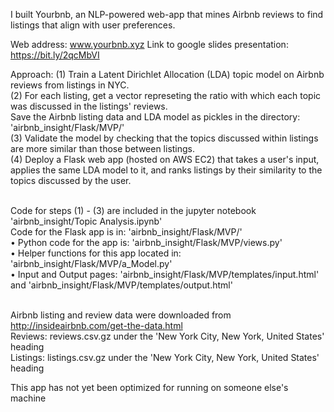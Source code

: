 
I built Yourbnb, an NLP-powered web-app
that mines Airbnb reviews to find listings that align with user preferences.

Web address: www.yourbnb.xyz
Link to google slides presentation: https://bit.ly/2qcMbVI

Approach:
(1) Train a Latent Dirichlet Allocation (LDA) topic model on Airbnb reviews from listings in NYC. <br>
(2) For each listing, get a vector represeting the ratio with which each topic was discussed in the listings' reviews. <br>
Save the Airbnb listing data and LDA model as pickles in the directory: 'airbnb_insight/Flask/MVP/' <br>
(3) Validate the model by checking that the topics discussed within listings are more similar than those between listings. <br>
(4) Deploy a Flask web app (hosted on AWS EC2) that takes a user's input, applies the same LDA model to it, and ranks listings by their similarity to the topics discussed by the user. <br> <br>

Code for steps (1) - (3) are included in the jupyter notebook 'airbnb_insight/Topic Analysis.ipynb' <br>
Code for the Flask app is in: 'airbnb_insight/Flask/MVP/' <br>
	• Python code for the app is: 'airbnb_insight/Flask/MVP/views.py' <br>
	• Helper functions for this app located in: 'airbnb_insight/Flask/MVP/a_Model.py' <br>
	• Input and Output pages: 'airbnb_insight/Flask/MVP/templates/input.html' and 'airbnb_insight/Flask/MVP/templates/output.html' <br> <br>

Airbnb listing and review data were downloaded from http://insideairbnb.com/get-the-data.html <br>
Reviews: reviews.csv.gz under the 'New York City, New York, United States' heading <br>
Listings: listings.csv.gz under the 'New York City, New York, United States' heading <br>

This app has not yet been optimized for running on someone else's machine





